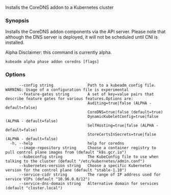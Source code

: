 
Installs the CoreDNS addon to a Kubernetes cluster

### Synopsis

Installs the CoreDNS addon components via the API server. Please note that although the DNS server is deployed, it will not be scheduled until CNI is installed. 

Alpha Disclaimer: this command is currently alpha.

```
kubeadm alpha phase addon coredns [flags]
```

### Options

```
      --config string               Path to a kubeadm config file. WARNING: Usage of a configuration file is experimental
      --feature-gates string        A set of key=value pairs that describe feature gates for various features.Options are:
                                    Auditing=true|false (ALPHA - default=false)
                                    CoreDNS=true|false (default=true)
                                    DynamicKubeletConfig=true|false (ALPHA - default=false)
                                    SelfHosting=true|false (ALPHA - default=false)
                                    StoreCertsInSecrets=true|false (ALPHA - default=false)
  -h, --help                        help for coredns
      --image-repository string     Choose a container registry to pull control plane images from (default "k8s.gcr.io")
      --kubeconfig string           The KubeConfig file to use when talking to the cluster (default "/etc/kubernetes/admin.conf")
      --kubernetes-version string   Choose a specific Kubernetes version for the control plane (default "stable-1.10")
      --service-cidr string         The range of IP address used for service VIPs (default "10.96.0.0/12")
      --service-dns-domain string   Alternative domain for services (default "cluster.local")
```

